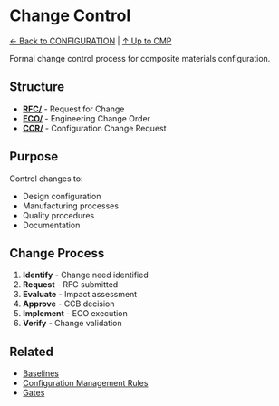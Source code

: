 # Change Control

[← Back to CONFIGURATION](../README.md) | [↑ Up to CMP](../../README.md)

Formal change control process for composite materials configuration.

## Structure

- **[RFC/](RFC/)** - Request for Change
- **[ECO/](ECO/)** - Engineering Change Order
- **[CCR/](CCR/)** - Configuration Change Request

## Purpose

Control changes to:
- Design configuration
- Manufacturing processes
- Quality procedures
- Documentation

## Change Process

1. **Identify** - Change need identified
2. **Request** - RFC submitted
3. **Evaluate** - Impact assessment
4. **Approve** - CCB decision
5. **Implement** - ECO execution
6. **Verify** - Change validation

## Related

- [Baselines](../BASELINES/)
- [Configuration Management Rules](../../../../../../../../../../00-CONFIG/RULES.md)
- [Gates](../../GOVERNANCE/GATES/)
